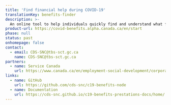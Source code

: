 ```yaml
---
title: 'Find financial help during COVID-19'
translationKey: benefits-finder
description: >-
  An online tool to help individuals quickly find and understand what financial help is available to them during the COVID-19 pandemic.
product-url: https://covid-benefits.alpha.canada.ca/en/start
phase: null
status: past
onhomepage: false
contact:
  - email: CDS-SNC@tbs-sct.gc.ca
    name: CDS-SNC@tbs-sct.gc.ca
partners:
  - name: Service Canada
    url: https://www.canada.ca/en/employment-social-development/corporate/portfolio/service-canada.html
links:
  - name: GitHub
    url: https://github.com/cds-snc/c19-benefits-node
  - name: Documentation
    url: https://cds-snc.github.io/c19-benefits-prestations-docs/home/
---
```


